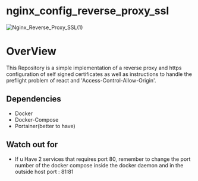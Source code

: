 # nginx_config_reverse_proxy_ssl
![Nginx_Reverse_Proxy_SSL(1)](https://user-images.githubusercontent.com/33643615/202673538-1ae0b437-c8b2-41c4-8dad-b202ac4e68f7.png)

<h1>OverView</h1>

This Repository is a simple implementation of a reverse proxy and https configuration of self signed certificates as well as instructions to handle the preflight problem of react and 'Access-Control-Allow-Origin'.

## Dependencies

- Docker
- Docker-Compose
- Portainer(better to have)


## Watch out for
- If u Have 2 services that requires port 80, remember to change the port number of the docker compose inside the docker daemon and in the outside host 
  port : 81:81
